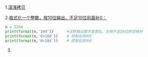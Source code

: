 1.[深浅拷贝](https://juejin.cn/post/6987687021229637662)

2.[格式化一个整数，按10位输出，不足10位前面补0：](https://juejin.cn/post/6989903476947943460)

```python
n = 1234
print(format(n,'10d'))      #这样输出数字是靠右，左侧不足10位的空格补
print(format(n,'0>10d'))    # 控制左侧补0
print(format(n,'0<10d'))    # 控制右侧补0
```

3.